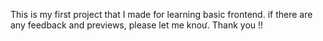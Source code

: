 This is my first project that I made for learning basic frontend. if there are any feedback and previews, please let me knoư. Thank you !!
